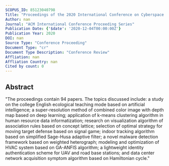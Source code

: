 ```yaml
---
SCOPUS_ID: 85123040798
Title: "Proceedings of the 2020 International Conference on Cyberspace Innovation of Advanced Technologies, CIAT 2020"
Author: nan
Journal: "ACM International Conference Proceeding Series"
Publication Date: {'$date': '2020-12-04T00:00:00Z'}
Publication Year: 2020
DOI: nan
Source Type: "Conference Proceeding"
Document Type: "cr"
Document Type Description: "Conference Review"
Affliation: nan
Affliation Country: nan
Cited by count: 0
---
```


## Abstract
"The proceedings contain 94 papers. The topics discussed include: a study on the college English ecological teaching mode based on artificial intelligence; a super-resolution method of combined color image with depth map based on deep learning; application of k-means clustering algorithm in human resource data informatization; research on visualization algorithm of association rules based on concept lattice; selection of optimal strategy for moving target defense based on signal game; indoor tracking algorithm based on simplified Sage-Husa adaptive filter; a novel malware detection framework based on weighted heterograph; modeling and optimization of HVAC system based on GA-ANFIS algorithm; a lightweight identity authentication scheme for UAV and road base stations; and data center network acquisition symptom algorithm based on Hamiltonian cycle."
